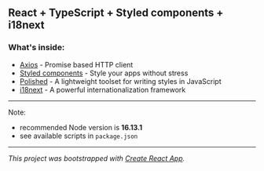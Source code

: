 ## React + TypeScript + Styled components + i18next

### What's inside:

- [Axios](https://axios-http.com/) - Promise based HTTP client
- [Styled components](https://styled-components.com/) - Style your apps without stress
- [Polished](https://polished.js.org/) - A lightweight toolset for writing styles in JavaScript
- [i18next](https://react.i18next.com/) - A powerful internationalization framework

---

Note:

- recommended Node version is **16.13.1**
- see available scripts in `package.json`

---

_This project was bootstrapped with [Create React App](https://github.com/facebook/create-react-app)._
